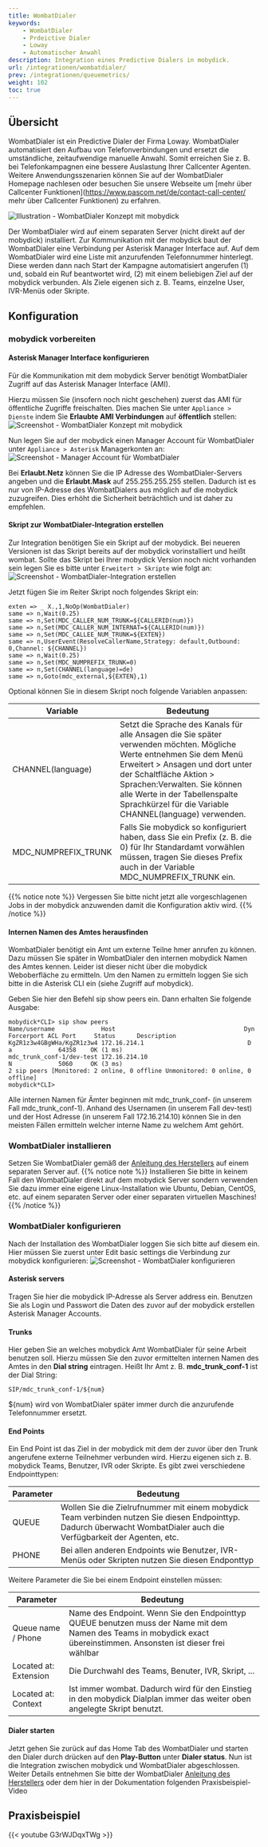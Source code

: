 ```yaml
---
title: WombatDialer
keywords:
    - WombatDialer
    - Prdeictive Dialer
    - Loway
    - Automatischer Anwahl
description: Integration eines Predictive Dialers in mobydick.
url: /integrationen/wombatdialer/
prev: /integrationen/queuemetrics/
weight: 102
toc: true
---
```


## Übersicht

WombatDialer ist ein Predictive Dialer der Firma Loway. WombatDialer automatisiert den Aufbau von Telefonverbindungen und ersetzt die umständliche, zeitaufwendige manuelle Anwahl. Somit erreichen Sie z. B. bei Telefonkampagnen eine bessere Auslastung Ihrer Callcenter Agenten. Weitere Anwendungsszenarien können Sie auf der WombatDialer Homepage nachlesen oder besuchen Sie unsere Webseite um [mehr über Callcenter Funktionen](https://www.pascom.net/de/contact-call-center/ mehr über Callcenter Funktionen) zu erfahren.

![Illustration - WombatDialer Konzept mit mobydick](../../images/wombatdialer_overview.png?width=90% "WombatDialer Konzept mit mobydick")


Der WombatDialer wird auf einem separaten Server (nicht direkt auf der mobydick) installiert. Zur Kommunikation mit der mobydick baut der WombatDialer eine Verbindung per Asterisk Manager Interface auf. Auf dem WombatDialer wird eine Liste mit anzurufenden Telefonnummer hinterlegt. Diese werden dann nach Start der Kampagne automatisiert angerufen (1) und, sobald ein Ruf beantwortet wird, (2) mit einem beliebigen Ziel auf der mobydick verbunden. Als Ziele eigenen sich z. B. Teams, einzelne User, IVR-Menüs oder Skripte.



## Konfiguration

### mobydick vorbereiten

#### Asterisk Manager Interface konfigurieren
Für die Kommunikation mit dem mobydick Server benötigt WombatDialer Zugriff auf das Asterisk Manager Interface (AMI).

Hierzu müssen Sie (insofern noch nicht geschehen) zuerst das AMI für öffentliche Zugriffe freischalten. Dies machen Sie unter `Appliance > Dienste` indem Sie **Erlaubte AMI Verbindungen** auf **öffentlich** stellen:
![Screenshot - WombatDialer Konzept mit mobydick](../../images/ami_public.png?width=70% "WombatDialer Konzept mit mobydick")

Nun legen Sie auf der mobydick einen Manager Account für WombatDialer unter `Appliance > Asterisk` Managerkonten an:
![Screenshot - Manager Account für WombatDialer](../../images/wombatdialer_ami_account.png?width=70% "Manager Account für WombatDialer")

Bei **Erlaubt.Netz** können Sie die IP Adresse des WombatDialer-Servers angeben und die **Erlaubt.Mask** auf 255.255.255.255 stellen. Dadurch ist es nur von IP-Adresse des WombatDialers aus möglich auf die mobydick zuzugreifen. Dies erhöht die Sicherheit beträchtlich und ist daher zu empfehlen.

#### Skript zur WombatDialer-Integration erstellen
Zur Integration benötigen Sie ein Skript auf der mobydick. Bei neueren Versionen ist das Skript bereits auf der mobydick vorinstalliert und heißt wombat. Sollte das Skript bei Ihrer mobydick Version noch nicht vorhanden sein legen Sie es bitte unter `Erweitert > Skripte` wie folgt an:
![Screenshot - WombatDialer-Integration erstellen](../../images/wombatdialer_skript_basic.png?width=70% "WombatDialer-Integration erstellen")

Jetzt fügen Sie im Reiter Skript noch folgendes Skript ein:

    exten => _ X.,1,NoOp(WombatDialer)
    same => n,Wait(0.25)
    same => n,Set(MDC_CALLER_NUM_TRUNK=${CALLERID(num)})
    same => n,Set(MDC_CALLER_NUM_INTERNAT=${CALLERID(num)})
    same => n,Set(MDC_CALLEE_NUM_TRUNK=${EXTEN})
    same => n,UserEvent(ResolveCallerName,Strategy: default,Outbound: 0,Channel: ${CHANNEL})
    same => n,Wait(0.25)
    same => n,Set(MDC_NUMPREFIX_TRUNK=0)
    same => n,Set(CHANNEL(language)=de)
    same => n,Goto(mdc_external,${EXTEN},1)

Optional können Sie in diesem Skript noch folgende Variablen anpassen:

|Variable|Bedeutung|
|---------|---------|
|CHANNEL(language)|Setzt die Sprache des Kanals für alle Ansagen die Sie später verwenden möchten. Mögliche Werte entnehmen Sie dem Menü Erweitert > Ansagen und dort unter der Schaltfläche Aktion > Sprachen:Verwalten. Sie können alle Werte in der Tabellenspalte Sprachkürzel für die Variable CHANNEL(language) verwenden.|
|MDC_NUMPREFIX_TRUNK|	Falls Sie mobydick so konfiguriert haben, dass Sie ein Prefix (z. B. die 0) für Ihr Standardamt vorwählen müssen, tragen Sie dieses Prefix auch in der Variable MDC_NUMPREFIX_TRUNK ein.|

{{% notice note %}}
Vergessen Sie bitte nicht jetzt alle vorgeschlagenen Jobs in der mobydick anzuwenden damit die Konfiguration aktiv wird.
{{% /notice %}}

#### Internen Namen des Amtes herausfinden
WombatDialer benötigt ein Amt um externe Teilne
hmer anrufen zu können. Dazu müssen Sie später in WombatDialer den internen mobydick Namen des Amtes kennen. Leider ist dieser nicht über die mobydick Weboberfläche zu ermitteln.  Um den Namen zu ermitteln loggen Sie sich bitte in die Asterisk CLI ein (siehe Zugriff auf mobydick).

Geben Sie hier den Befehl sip show peers ein. Dann erhalten Sie folgende Ausgabe:

    mobydick*CLI> sip show peers
    Name/username             Host                                    Dyn Forcerport ACL Port     Status      Description
    KgZR1z3w4GBgWHa/KgZR1z3w4 172.16.214.1                             D   a             64358    OK (1 ms)
    mdc_trunk_conf-1/dev-test 172.16.214.10                                N             5060     OK (3 ms)
    2 sip peers [Monitored: 2 online, 0 offline Unmonitored: 0 online, 0 offline]
    mobydick*CLI>

Alle internen Namen für Ämter beginnen mit mdc_trunk_conf- (in unserem Fall mdc_trunk_conf-1). Anhand des Usernamen (in unserem Fall dev-test) und der Host Adresse (in unserem Fall 172.16.214.10) können Sie in den meisten Fällen ermitteln welcher interne Name zu welchem Amt gehört.

### WombatDialer installieren
Setzen Sie WombatDialer gemäß der [Anleitung des Herstellers](https://www.wombatdialer.com/ "Zur Herstellerseite") auf einem separaten Server auf.
{{% notice note %}}
Installieren Sie bitte in keinem Fall den WombatDialer direkt auf dem mobydick Server sondern verwenden Sie dazu immer eine eigene Linux-Installation wie Ubuntu, Debian, CentOS, etc. auf einem separaten Server oder einer separaten virtuellen Maschines!
{{% /notice %}}


### WombatDialer konfigurieren
Nach der Installation des WombatDialer loggen Sie sich bitte auf diesem ein. Hier müssen Sie zuerst unter Edit basic settings die Verbindung zur mobydick konfigurieren:
![Screenshot - WombatDialer konfigurieren](../../images/wombatdialer_basic_settings.png?width=70% "WombatDialer konfigurieren")

#### Asterisk servers
Tragen Sie hier die mobydick IP-Adresse als Server address ein. Benutzen Sie als Login und Passwort die Daten des zuvor auf der mobydick erstellen Asterisk Manager Accounts.

#### Trunks
Hier geben Sie an welches mobydick Amt WombatDialer für seine Arbeit benutzen soll. Hierzu müssen Sie den zuvor ermittelten internen Namen des Amtes in den **Dial string** eintragen. Heißt Ihr Amt z. B. **mdc_trunk_conf-1** ist der Dial String:

    SIP/mdc_trunk_conf-1/${num}
${num} wird von WombatDialer später immer durch die anzurufende Telefonnummer ersetzt.

#### End Points
Ein End Point ist das Ziel in der mobydick mit dem der zuvor über den Trunk angerufene externe Teilnehmer verbunden wird. Hierzu eigenen sich z. B. mobydick Teams, Benutzer, IVR oder Skripte. Es gibt zwei verschiedene Endpointtypen:

|Parameter|Bedeutung|
|---------|---------|
|QUEUE|	Wollen Sie die Zielrufnummer mit einem mobydick Team verbinden nutzen Sie diesen Endpointtyp. Dadurch überwacht WombatDialer auch die Verfügbarkeit der Agenten, etc.|
|PHONE|	Bei allen anderen Endpoints wie Benutzer, IVR-Menüs oder Skripten nutzen Sie diesen Endponttyp|

Weitere Parameter die Sie bei einem Endpoint einstellen müssen:

|Parameter|Bedeutung|
|---------|---------|
|Queue name / Phone|	Name des Endpoint. Wenn Sie den Endpointtyp QUEUE benutzen muss der Name mit dem Namen des Teams in mobydick exact übereinstimmen. Ansonsten ist dieser frei wählbar|
|Located at: Extension	|Die Durchwahl des Teams, Benuter, IVR, Skript, ...|
|Located at: Context	|Ist immer wombat. Dadurch wird für den Einstieg in den mobydick Dialplan immer das weiter oben angelegte Skript benutzt.|

#### Dialer starten
Jetzt gehen Sie zurück auf das Home Tab des WombatDialer und starten den Dialer durch drücken auf den **Play-Button** unter **Dialer status**.
Nun ist die Integration zwischen mobydick und WombatDialer abgeschlossen. Weiter Details entnehmen Sie bitte der WombatDialer [Anleitung des Herstellers](https://www.wombatdialer.com/ "Zur Herstellerseite") oder dem hier in der Dokumentation folgenden Praxisbeispiel-Video

## Praxisbeispiel

{{< youtube G3rWJDqxTWg >}}
